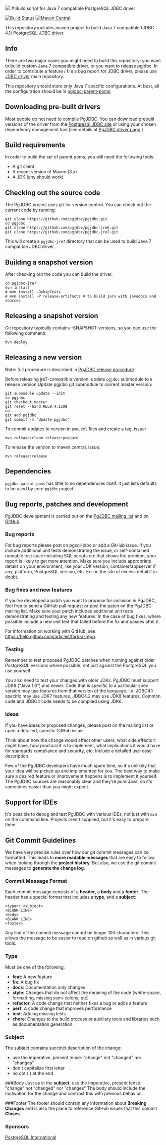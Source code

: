 <img src="http://developer.postgresql.org/~josh/graphics/logos/elephant-64.png" />
# Build script for Java 7 compatible PostgreSQL JDBC driver

[![Build Status](https://travis-ci.org/pgjdbc/pgjdbc-jre7.png)](https://travis-ci.org/pgjdbc/pgjdbc-jre7)
[![Maven Central](https://maven-badges.herokuapp.com/maven-central/org.postgresql/postgresql/badge.svg)](https://maven-badges.herokuapp.com/maven-central/org.postgresql/postgresql)

This repository includes maven project to build Java 7 compatible (JDBC 4.1) PostgreSQL JDBC driver.

## Info

There are two major cases you might need to build this repository: you want to build custom Java 7 compatible driver, or you want to release pgjdbc. 
In order to contribute a feature / file a bug report for JDBC driver, please use [JDBC driver](https://github.com/pgjdbc/pgjdbc) main repository.

This repository should store only Java 7 specific configurations. At best, all the configuration should be in [pgjdbc-parent-poms](https://github.com/pgjdbc/pgjdbc-parent-poms).

## Downloading pre-built drivers

Most people do not need to compile PgJDBC. You can download prebuilt versions of the driver
from the [Postgresql JDBC site](https://jdbc.postgresql.org/) or using your chosen dependency management tool
(see details at [PgJDBC driver page](https://github.com/pgjdbc/pgjdbc#get-the-driver) )

## Build requirements

In order to build the set of parent poms, you will need the following tools:

- A git client
- A recent version of Maven (3.x)
- A JDK (any should work)

## Checking out the source code

The PgJDBC project uses git for version control. You can check out the current code by running:

    git clone https://github.com/pgjdbc/pgjdbc.git
    cd pgjdbc
    git clone https://github.com/pgjdbc/pgjdbc-jre6.git
    git clone https://github.com/pgjdbc/pgjdbc-jre7.git

This will create a `pgjdbc-jre7` directory that can be used to build Java 7 compatible JDBC driver.

## Building a snapshot version

After checking out the code you can build the driver.

    cd pgjdbc-jre7
    mvn install
    # mvn install -DskipTests
    # mvn install -P release-artifacts # to build jars with javadocs and sources

## Releasing a snapshot version

Git repository typically contains -SNAPSHOT versions, so you can use the following command:

    mvn deploy

## Releasing a new version

Note: full procedure is described in [PgJDBC release procedure](https://github.com/pgjdbc/pgjdbc/blob/master/CONTRIBUTING.md#releasing-a-new-version)

Before releasing jre7-compatible version, update `pgjdbc` submodule to a release version
Update pgjdbc git submodule to current master version:

    git submodule update --init
    cd pgjdbc
    git checkout master
    git reset --hard REL9.4.1208
    cd ..
    git add pgjdbc
    git commit -m "Update pgjdbc"

To commit updates to version in `pom.xml` files and create a tag, issue:

    mvn release:clean release:prepare

To release the version to maven central, issue:

    mvn release:release

## Dependencies

`pgjdbc-parent-poms` has little to no dependencies itself. It just lists defaults to be used by core `pgjdbc` project.

## Bug reports, patches and development

PgJDBC development is carried out on the [PgJDBC mailing list](https://jdbc.postgresql.org/community/mailinglist.html) and on [GitHub](https://github.com/pgjdbc/pgjdbc).

### Bug reports

For bug reports please post on pgsql-jdbc or add a GitHub issue. If you include
additional unit tests demonstrating the issue, or self-contained runnable test
case including SQL scripts etc that shows the problem, your report is likely to
get more attention. Make sure you include appropriate details on your
environment, like your JDK version, container/appserver if any, platform,
PostgreSQL version, etc. Err on the site of excess detail if in doubt.

### Bug fixes and new features

If you've developed a patch you want to propose for inclusion in PgJDBC, feel
free to send a GitHub pull request or post the patch on the PgJDBC mailing
list.  Make sure your patch includes additional unit tests demonstrating and
testing any new features. In the case of bug fixes, where possible include a
new unit test that failed before the fix and passes after it.

For information on working with GitHub, see: https://help.github.com/articles/fork-a-repo.

### Testing

Remember to test proposed PgJDBC patches when running against older PostgreSQL
versions where possible, not just against the PostgreSQL you use yourself.

You also need to test your changes with older JDKs. PgJDBC must support JDK6
("Java 1.6") and newer. Code that is specific to a particular spec version
may use features from that version of the language. i.e. JDBC4.1 specific
may use JDK7 features, JDBC4.2 may use JDK8 features.
Common code and JDBC4 code needs to be compiled using JDK6.

### Ideas

If you have ideas or proposed changes, please post on the mailing list or
open a detailed, specific GitHub issue.

Think about how the change would affect other users, what side effects it
might have, how practical it is to implement, what implications it would
have for standards compliance and security, etc. Include a detailed use-case
description.

Few of the PgJDBC developers have much spare time, so it's unlikely that your
idea will be picked up and implemented for you. The best way to make sure a
desired feature or improvement happens is to implement it yourself. The PgJDBC
sources are reasonably clear and they're pure Java, so it's sometimes easier
than you might expect.

## Support for IDEs

It's possible to debug and test PgJDBC with various IDEs, not just with `mvn` on
the command line. Projects aren't supplied, but it's easy to prepare them.

## <a name="commit"></a> Git Commit Guidelines

We have very precise rules over how our git commit messages can be formatted.  This leads to **more
readable messages** that are easy to follow when looking through the **project history**.  But also,
we use the git commit messages to **generate the change log**.

### Commit Message Format
Each commit message consists of a **header**, a **body** and a **footer**.  The header has a special
format that includes a **type**, and a **subject**:

```
<type>: <subject>
<BLANK LINE>
<body>
<BLANK LINE>
<footer>
```

Any line of the commit message cannot be longer 100 characters! This allows the message to be easier
to read on github as well as in various git tools.

### Type
Must be one of the following:

* **feat**: A new feature
* **fix**: A bug fix
* **docs**: Documentation only changes
* **style**: Changes that do not affect the meaning of the code (white-space, formatting, missing
  semi-colons, etc)
* **refactor**: A code change that neither fixes a bug or adds a feature
* **perf**: A code change that improves performance
* **test**: Adding missing tests
* **chore**: Changes to the build process or auxiliary tools and libraries such as documentation
  generation

### Subject
The subject contains succinct description of the change:

* use the imperative, present tense: "change" not "changed" nor "changes"
* don't capitalize first letter
* no dot (.) at the end

###Body
Just as in the **subject**, use the imperative, present tense: "change" not "changed" nor "changes"
The body should include the motivation for the change and contrast this with previous behavior.

###Footer
The footer should contain any information about **Breaking Changes** and is also the place to
reference GitHub issues that this commit **Closes**.


### Sponsors

[PostgreSQL International](http://www.postgresintl.com)
